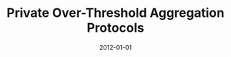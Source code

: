 ---
title: "Private Over-Threshold Aggregation Protocols"
collection: publications
permalink: /publication/2012-01-01-Private-Over-Threshold-Aggregation-Protocols
date: 2012-01-01
venue: 'In the proceedings of Information Security and Cryptology - ICISC 2012 - 15th International Conference, Seoul, Korea, November 28-30, 2012, Revised Selected Papers'
paperurl: 'https://doi.org/10.1007/978-3-642-37682-5\_33'
citation: ' Myungsun Kim,  David Mohaisen,  Jung Cheon,  Yongdae Kim, &quot;Private Over-Threshold Aggregation Protocols.&quot; In the proceedings of Information Security and Cryptology - ICISC 2012 - 15th International Conference, Seoul, Korea, November 28-30, 2012, Revised Selected Papers, 2012.'
---